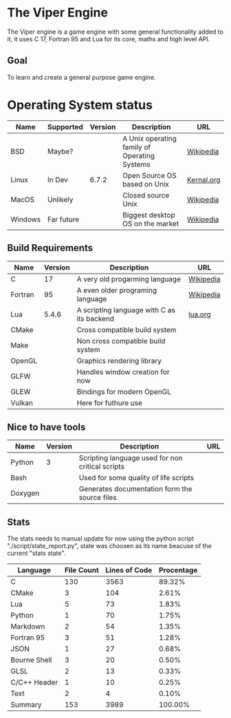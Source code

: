 
# The Viper Engine
The Viper engine is a game engine with some general functionality added to it,
it uses C 17, Fortran 95 and Lua for its core, maths and high level API.

## Goal
To learn and create a general purpose game engine.

# Operating System status

| Name    | Supported  | Version | Description                                    | URL                                                                              |
| ------- | ---------- | ------- | ---------------------------------------------- | -------------------------------------------------------------------------------- |
| BSD     | Maybe?     |         | A Unix operating family of Operating Systems   | [ Wikipedia ](https://en.wikipedia.org/wiki/Berkeley_Software_Distribution)      |
| Linux   | In Dev     | 6.7.2   | Open Source OS based on Unix                   | [ Kernal.org ](https://kernel.org/)                                              |
| MacOS   | Unlikely   |         | Closed source Unix                             | [ Wikipedia ](https://en.wikipedia.org/wiki/MacOS)                               |
| Windows | Far future |         | Biggest desktop OS on the market               | [ Wikipedia ](https://en.wikipedia.org/wiki/Microsoft_Windows)                   |

## Build Requirements

| Name    | Version | Description                                | URL                                                                   |
| ------- | ------- | ------------------------------------------ | --------------------------------------------------------------------- |
| C       | 17      | A very old progarming language             | [ Wikipedia ](https://en.wikipedia.org/wiki/C_(programming_language)) |
| Fortran | 95      | A even older programing language           | [ Wikipedia ](https://en.wikipedia.org/wiki/Fortran)                  |
| Lua     | 5.4.6   | A scripting language with C as its backend | [ lua.org ](https://www.lua.org/)                                     |
| CMake   |         | Cross compatible build system              |       |
| Make    |         | Non cross compatible build system          |       |
| OpenGL  |         | Graphics rendering library                 |       |
| GLFW    |         | Handles window creation for now            |       |
| GLEW    |         | Bindings for modern OpenGL                 |       |
| Vulkan  |         | Here for futhure use                       |       |


## Nice to have tools

| Name    | Version | Description                                       | URL   |
| ------- | ------- | ------------------------------------------------- | ----- |
| Python  | 3       | Scripting language used for non critical scripts  |       |
| Bash    |         | Used for some quality of life scripts             |       |
| Doxygen |         | Generates documentation form the source files     |       |

## Stats
The stats needs to manual update for now using the python script "./script/state_report.py",
state was choosen as its name beacuse of the current "stats state".

[](python-stats-start)

|  Language       | File Count | Lines of Code | Procentage |
| --------------- | ---------- | ------------- | ---------- |
| C               | 130        | 3563          | 89.32%     |
| CMake           | 3          | 104           | 2.61%      |
| Lua             | 5          | 73            | 1.83%      |
| Python          | 1          | 70            | 1.75%      |
| Markdown        | 2          | 54            | 1.35%      |
| Fortran 95      | 3          | 51            | 1.28%      |
| JSON            | 1          | 27            | 0.68%      |
| Bourne Shell    | 3          | 20            | 0.50%      |
| GLSL            | 2          | 13            | 0.33%      |
| C/C++ Header    | 1          | 10            | 0.25%      |
| Text            | 2          | 4             | 0.10%      |
| Summary         | 153        | 3989          | 100.00%    |

[](python-stats-end)
